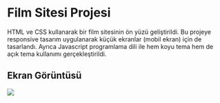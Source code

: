 <h1>Film Sitesi Projesi</h1>

HTML ve CSS kullanarak bir film sitesinin ön yüzü geliştirildi. Bu projeye responsive tasarım uygulanarak küçük ekranlar (mobil ekran) için de tasarlandı. Ayrıca Javascript programlama dili ile hem koyu tema hem de açık tema kullanımı gerçekleştirildi.

<h2>Ekran Görüntüsü</h2>

![](/img/ekran.gif)
